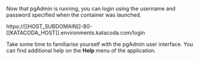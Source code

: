Now that pgAdmin is running, you can login using the username and password
specified when the container was launched.

https://[[HOST_SUBDOMAIN]]-80-[[KATACODA_HOST]].environments.katacoda.com/login

Take some time to familiarise yourself with the pgAdmin user interface. You can
find additional help on the **Help** menu of the application.

